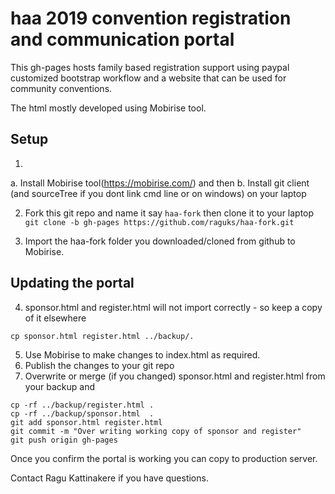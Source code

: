 # haa 2019 convention registration and communication portal
This gh-pages hosts family based registration support using paypal customized bootstrap workflow and a website that can be used for community conventions.

The html mostly developed using Mobirise tool.

## Setup
1. 
  a. Install Mobirise tool(https://mobirise.com/) and then
  b. Install git client (and sourceTree if you dont link cmd line or on windows) on your laptop 

2. Fork this git repo and name it say ```haa-fork``` then clone it to your laptop 
```git clone -b gh-pages https://github.com/raguks/haa-fork.git```

3. Import the haa-fork folder you downloaded/cloned from github to Mobirise.

## Updating the portal
4. sponsor.html and register.html will not import correctly - so keep a copy of it elsewhere
```
cp sponsor.html register.html ../backup/.
```
5. Use Mobirise to make changes to index.html as required.
6. Publish the changes to your git repo 
7. Overwrite or merge (if you changed) sponsor.html and register.html from your backup and 

```
cp -rf ../backup/register.html .
cp -rf ../backup/sponsor.html  .
git add sponsor.html register.html 
git commit -m "Over writing working copy of sponsor and register"
git push origin gh-pages
```

Once you confirm the portal is working you can copy to production server.

Contact Ragu Kattinakere if you have questions.
